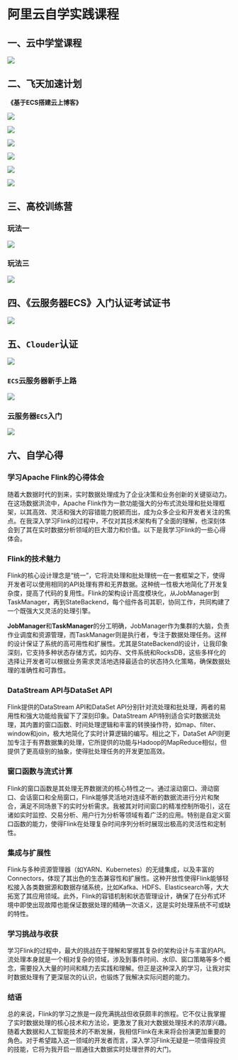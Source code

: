# 阿里云自学实践课程

## 一、云中学堂课程

![](./云中学堂课程.png)

## 二、飞天加速计划

**《基于ECS搭建云上博客》**

![](云上博客1.png)

![](云上博客2.png)

![](云上博客3.png)

![](云上博客4.png)

![](云上博客5.png)

![](云上博客6.png)

## 三、高校训练营

### 玩法一

![](./todolist.png)

### 玩法三

![](./play3.png)

## 四、《云服务器ECS》入门认证考试证书

![](./阿里云技能认证.png)

## 五、`Clouder`认证

![](最后的2个任务.png)

### `ECS`云服务器新手上路

![](云服务器自学上路.png)

### 云服务器`ECS`入门

![](ESC快速入门认证.jpg)

## 六、自学心得

### 学习Apache Flink的心得体会

随着大数据时代的到来，实时数据处理成为了企业决策和业务创新的关键驱动力。在这场数据洪流中，Apache Flink作为一款功能强大的分布式流处理和批处理框架，以其高效、灵活和强大的容错能力脱颖而出，成为众多企业和开发者关注的焦点。在我深入学习Flink的过程中，不仅对其技术架构有了全面的理解，也深刻体会到了其在实时数据分析领域的巨大潜力和价值。以下是我学习Flink的一些心得体会。

### Flink的技术魅力

Flink的核心设计理念是“统一”，它将流处理和批处理统一在一套框架之下，使得开发者可以使用相同的API处理有界和无界数据。这种统一性极大地简化了开发复杂度，提高了代码的复用性。Flink的架构设计高度模块化，从JobManager到TaskManager，再到StateBackend，每个组件各司其职，协同工作，共同构建了一个既强大又灵活的处理引擎。

**JobManager**和**TaskManager**的分工明确，JobManager作为集群的大脑，负责作业调度和资源管理，而TaskManager则是执行者，专注于数据处理任务。这样的设计保证了系统的高可用性和扩展性。尤其是StateBackend的设计，让我印象深刻，它支持多种状态存储方式，如内存、文件系统和RocksDB，这些多样化的选择让开发者可以根据业务需求灵活地选择最适合的状态持久化策略，确保数据处理的准确性和可靠性。

### DataStream API与DataSet API

Flink提供的DataStream API和DataSet API分别针对流处理和批处理，两者的易用性和强大功能给我留下了深刻印象。DataStream API特别适合实时数据流处理，其内置的窗口函数、时间处理逻辑和丰富的转换操作符，如map、filter、window和join，极大地简化了实时计算逻辑的编写。相比之下，DataSet API则更加专注于有界数据集的处理，它所提供的功能与Hadoop的MapReduce相似，但提供了更高级别的抽象，使得批处理任务的开发更加高效。

### 窗口函数与流式计算

Flink的窗口函数是其处理无界数据流的核心特性之一。通过滚动窗口、滑动窗口、会话窗口和全局窗口，Flink能够灵活地对连续不断的数据流进行分片和聚合，满足不同场景下的实时分析需求。我被其对时间窗口的精准控制所吸引，这在诸如实时监控、交易分析、用户行为分析等领域有着广泛的应用。特别是自定义窗口函数的能力，使得Flink在处理复杂时间序列分析时展现出极高的灵活性和定制性。

### 集成与扩展性

Flink与多种资源管理器（如YARN、Kubernetes）的无缝集成，以及丰富的Connectors，体现了其出色的生态兼容性和扩展性。这种开放性使得Flink能够轻松接入各类数据源和数据存储系统，比如Kafka、HDFS、Elasticsearch等，大大拓宽了其应用领域。此外，Flink的容错机制和状态管理设计，确保了在分布式环境中即使出现故障也能保证数据处理的精确一次语义，这是实时处理系统不可或缺的特性。

### 学习挑战与收获

学习Flink的过程中，最大的挑战在于理解和掌握其复杂的架构设计与丰富的API。流处理本身就是一个相对复杂的领域，涉及到事件时间、水印、窗口策略等多个概念，需要投入大量的时间和精力去实践和理解。但正是这种深入的学习，让我对实时数据处理有了更深层次的认识，也锻炼了我解决实际问题的能力。

### 结语

总的来说，Flink的学习之旅是一段充满挑战但收获颇丰的旅程。它不仅让我掌握了实时数据处理的核心技术和方法论，更激发了我对大数据处理技术的浓厚兴趣。随着大数据和人工智能技术的不断发展，我相信Flink在未来将会扮演更加重要的角色。对于希望踏入这一领域的开发者而言，深入学习Flink无疑是一项值得投资的技能，它将为我开启一扇通往大数据实时处理世界的大门。